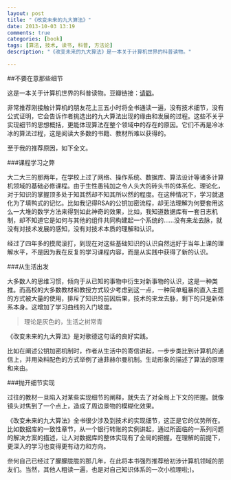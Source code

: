 ```yaml
---
layout: post
title: "《改变未来的九大算法》"
date: 2013-10-03 13:19
comments: true
categories: [book]
tags: [算法, 技术, 读书, 科普, 方法论]
description: "《改变未来的九大算法》是一本关于计算机世界的科普读物。"

---
```


##不要在意那些细节

这是一本关于计算机世界的科普读物。豆瓣链接：[请戳](http://book.douban.com/subject/24529132/)。

非常推荐刚接触计算机的朋友花上三五小时将全书通读一遍，没有技术细节，没有公式证明，它会告诉作者挑选出的九大算法出现的缘由和发展的过程。这些不关乎实现细节的思想概括，更能体现算法在整个领域中的存在的原因。它们不再是冷冰冰的算法过程，这是阅读大多数的书籍、教材所难以获得的。

至于我的推荐原因，如下全文。
<!--more-->
###课程学习之弊

大二大三的那两年，在学校上过了网络、操作系统、数据库、算法设计等诸多计算机领域的基础必修课程。由于生性愚钝加之令人头大的砖头书的体系化、理论化，对于知识的掌握顶多处于知其然却不知其所以然的程度。在这种情况下，学习就退化为了填鸭式的记忆。比如我记得RSA的公钥加密流程，却无法理解为何要套用这么一大堆的数学方法来得到如此神奇的效果，比如，我知道数据库有一套日志机制，却不知道它是如何与其他的组件共同构建起一个系统的……没有来龙去脉，就没有对技术发展的感知，没有对技术本质的理解和认识。

经过了四年多的摸爬滚打，到现在对这些基础知识的认识自然远好于当年上课的理解水平，不是因为我在反复的学习课程内容，而是从实践中获得了新的认识。

###从生活出发

大多数人的思维习惯，倾向于从已知的事物中衍生对新事物的认识，这是一种类推。而高校的大多数教材和教授方式较少考虑到这一点，一种简单粗暴的直入主题的方式被大量的使用，排斥了知识的前因后果，技术的来龙去脉，剩下的只是新体系本身。这增加了学习曲线的入门坡度。

> 理论是灰色的，生活之树常青

《改变未来的九大算法》是对歌德这句话的良好实践。

<!--more-->

比如在阐述公钥加密机制时，作者从生活中的寄信讲起，一步步类比到计算机的通信上，并用染料配色的方式举例了迪菲赫尔曼机制。生动形象的描述了算法的原理和来由。


###抛开细节实现


过往的教材一旦陷入对某些实现细节的阐释，就失去了对全局上下文的把握。就像镜头对焦到了一个点上，造成了周边景物的模糊化效果。

《改变未来的九大算法》全书很少涉及到技术的实现细节，这正是它的优势所在。比如数据库的一致性章节，从一个银行转账的实例讲起，通过所面临的一系列问题的解决方案的描述，让人对数据库的整体实现有了全局的把握。在理解的前提下，更深入的学习也变得更有动力和方向。

奈何自己已经过了朦朦胧胧的那几年，在此将本书强烈推荐给初涉计算机领域的朋友们。当然，其他人粗读一遍，也是对自己知识体系的一次小梳理啦;)。
